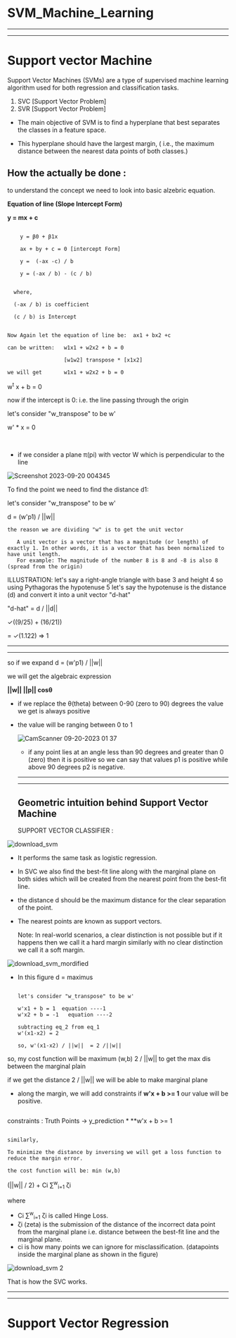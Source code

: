 # SVM_Machine_Learning
---
---
# Support vector Machine
Support Vector Machines (SVMs) are a type of supervised machine learning algorithm used for both regression and classification tasks.


1.   SVC [Support Vector Problem]
2.   SVR [Support Vector Problem]



- The main objective of SVM is to find a hyperplane that best separates the classes in a feature space.

- This hyperplane should have the largest margin,
( i.e., the maximum distance between the nearest data points of both classes.)


## How the actually be done :
to understand the concept we need to look into basic alzebric equation.

**Equation of line (Slope Intercept Form)**

**y = mx + c**
```

    y = β0 + β1x

    ax + by + c = 0 [intercept Form]
  
    y =  (-ax -c) / b

    y = (-ax / b) - (c / b)

  
  where,

  (-ax / b) is coefficient
  
  (c / b) is Intercept
```
```

Now Again let the equation of line be:  ax1 + bx2 +c

can be written:   w1x1 + w2x2 + b = 0

                  [w1w2] transpose * [x1x2]

we will get       w1x1 + w2x2 + b = 0

```

w<sup>t</sup> x + b = 0


now if the intercept is 0: i.e. the line passing through the origin

let's consider "w_transpose" to be w' 
 
  w'  * x = 0

<br>

- if we consider a plane π(pi) with vector W which is perpendicular to the line 

![Screenshot 2023-09-20 004345](https://github.com/MANOJ-S-NEGI/SVM_Machine_Learning/assets/99602627/914b17b8-d70c-4dd6-8134-f4d66d9a10cf)

To find the point we need to find the distance  d1:

let's consider "w_transpose" to be w' 

d = (w'p1) / ||w||

```
the reason we are dividing "w" is to get the unit vector

   A unit vector is a vector that has a magnitude (or length) of exactly 1. In other words, it is a vector that has been normalized to have unit length.
   For example: The magnitude of the number 8 is 8 and -8 is also 8 (spread from the origin)

```


ILLUSTRATION:
let's say a right-angle triangle with base 3 and height 4 so using Pythagoras the hypotenuse 5 
let's say the hypotenuse is the distance (d) and convert it into a unit vector  "d-hat"

"d-hat" = d / ||d||

✓((9/25) + (16/21))

= ✓(1.122) => 1


---
---
so if we expand d = (w'p1) / ||w||

we will get the algebraic expression

**||w|| ||p|| cosθ**

- if we replace the θ(theta) between 0-90 (zero to 90) degrees the value we get is always positive
- the value will be ranging between 0 to 1


  ![CamScanner 09-20-2023 01 37](https://github.com/MANOJ-S-NEGI/SVM_Machine_Learning/assets/99602627/7b9e278a-e414-4106-be84-4db7be4fb8db)


  - if any point lies at an angle less than 90 degrees and greater than 0 (zero) then it is positive so we can say that values p1 is positive while above 90 degrees p2 is negative.
    
 
  ---
  ---

  ## Geometric intuition behind Support Vector Machine

  SUPPORT VECTOR CLASSIFIER :
  
![download_svm](https://github.com/MANOJ-S-NEGI/SVM_Machine_Learning/assets/99602627/68f62c57-087f-47c9-80e5-5535d1b730b3)


  - It performs the same task as logistic regression.
  - In SVC we also find the best-fit line along with the marginal plane on both sides which will be created from the nearest point from the best-fit line.
  - the distance d should be the maximum distance for the clear separation of the point.
  - The nearest points are known as support vectors.

    Note: In real-world scenarios, a clear distinction is not possible but if it happens then we call it a hard margin similarly with no clear distinction we call it a soft margin.

![download_svm_mordified](https://github.com/MANOJ-S-NEGI/SVM_Machine_Learning/assets/99602627/8cb69c81-fe28-49cc-9d1c-b4207921a042)


    
- In this figure  d = maximus

  ```
  
  let's consider "w_transpose" to be w'

  w'x1 + b = 1  equation ----1
  w'x2 + b = -1   equation ----2

  subtracting eq_2 from eq_1
  w'(x1-x2) = 2

  so, w'(x1-x2) / ||w||  = 2 /||w||
  ```
so, my cost function will be maximum (w,b) 2 / ||w||  to get the max dis between the marginal plain

if we get the distance  2 / ||w|| we will be able to make marginal plane 
 - along the margin, we will add constraints if  **w'x + b  >= 1** our value will be positive.
   ```
constraints : Truth Points -> y_prediction *  **w'x + b  >= 1
   ```

similarly,

To minimize the distance by inversing we will get a loss function to reduce the margin error.

the cost function will be: min (w,b)
```

(||w|| / 2) + 	Ci ∑<sup>w</sup><sub>i=1</sub> ζi

where
- Ci ∑<sup>w</sup><sub>i=1</sub> ζi is called Hinge Loss.
- ζi (zeta) is the submission of the distance of the incorrect data point from the marginal plane
   i.e. distance between the best-fit line and the marginal plane.
- ci is how many points we can ignore for misclassification. (datapoints inside the marginal plane as shown in the figure)

![download_svm 2](https://github.com/MANOJ-S-NEGI/SVM_Machine_Learning/assets/99602627/8135b235-1b5f-4c38-9ccd-a0b97074cf48)

That is how the SVC works.

---
---
# Support Vector Regression 


